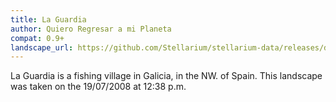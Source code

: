 ```yaml
---
title: La Guardia
author: Quiero Regresar a mi Planeta
compat: 0.9+
landscape_url: https://github.com/Stellarium/stellarium-data/releases/download/landscapes/la_guardia.zip
---
```

La Guardia is a fishing village in Galicia, in the NW. of Spain. This landscape was taken on the 19/07/2008 at 12:38 p.m.